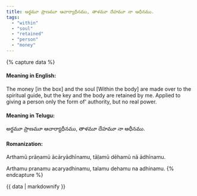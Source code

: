 ```yaml
---
title: అర్థమూ ప్రాణమూ ఆచార్యాధీనము, తాళమూ దేహమూ నా ఆధీనము.
tags:
  - "within"
  - "soul"
  - "retained"
  - "person"
  - "money"
---
```


{% capture data %}
#### Meaning in English:
The money [in the box] and the soul [Within the body] are made over to the spiritual guide, but the key and the body are retained by me.
Applied to giving a person only the form of' authority, but no real power.

#### Meaning in Telugu:
అర్థమూ ప్రాణమూ ఆచార్యాధీనము, తాళమూ దేహమూ నా ఆధీనము.

#### Romanization:
Arthamū prāṇamū ācāryādhīnamu, tāḷamū dēhamū nā ādhīnamu.

Arthamu pranamu acaryadhinamu, talamu dehamu na adhinamu.
{% endcapture %}

{{ data | markdownify }}

